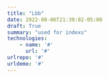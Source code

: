 ```yaml
---
title: "Lbb"
date: 2022-08-06T21:39:02-05:00
draft: True
summary: "used for indexs"
technologies: 
    - name: '#'
      url: '#'
urlrepo: '#'
urldemo: '#'
---
```


